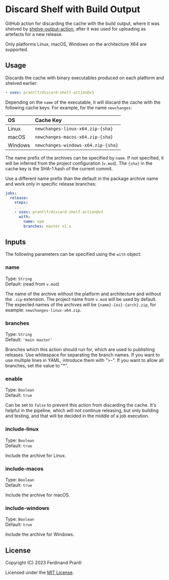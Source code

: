 # Discard Shelf with Build Output

GitHub action for discarding the cache with the build output, where it was shelved by [shelve-output-action], after it was used for uploading as artefacts for a new release.

Only platforms Linux, macOS, Windows on the architecture X64 are supported.

## Usage

Discards the cache with binary executables produced on each platform and shelved earlier:

```yml
- uses: prantlf/discard-shelf-action@v3
```

Depending on the `name` of the executable, it will discard the cache with the following cache keys. For example, for the name `newchanges`:

|    OS   |            Cache Key               |
|:--------|:-----------------------------------|
| Linux   | `newchanges-linux-x64.zip-{sha}`   |
| macOS   | `newchanges-macos-x64.zip-{sha}`   |
| Windows | `newchanges-windows-x64.zip-{sha}` |

The name prefix of the archives can be specified by `name`. If not specified, it will be inferred from the project configuration (`v.mod`). The `{sha}` in the cache key is the SHA-1 hash of the current commit.

Use a different name prefix than the default in the package archive name and work only in specific release branches:

```yml
jobs:
  release:
    steps:
    ...
    - uses: prantlf/discard-shelf-action@v3
      with:
        name: vpm
        branches: master v1.x
```

## Inputs

The following parameters can be specified using the `with` object:

### name

Type: `String`<br>
Default: (read from `v.mod`)

The name of the archive without the platform and architecture and without the `.zip` extension. The project name from `v.mod` will be used by default. The expected names of the archives will be `{name}-{os}-{arch}.zip`, for example: `newchanges-linux-x64.zip`.

### branches

Type: `String`<br>
Default: `'main master'`

Branches which this action should run for, which are used to publishing releases. Use whitespace for separating the branch names. If you want to use multiple lines in YAML, introduce them with ">-". If you want to allow all branches, set the value to "*".

### enable

Type: `Boolean`<br>
Default: `true`

Can be set to `false` to prevent this action from discarding the cache. It's helpful in the pipeline, which will not continue releasing, but only building and testing, and that will be decided in the middle of a job execution.

### include-linux

Type: `Boolean`<br>
Default: `true`

Include the archive for Linux.

### include-macos

Type: `Boolean`<br>
Default: `true`

Include the archive for macOS.

### include-windows

Type: `Boolean`<br>
Default: `true`

Include the archive for Windows.

## License

Copyright (C) 2023 Ferdinand Prantl

Licensed under the [MIT License].

[MIT License]: http://en.wikipedia.org/wiki/MIT_License
[shelve-output-action]: https://github.com/prantlf/shelve-output-action
